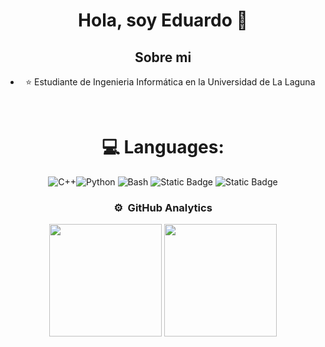 <div align="center">
<h1 align="center">Hola, soy <a>Eduardo</a> 👋</h1>

## Sobre mi

- ⭐ Estudiante de Ingenieria Informática en la Universidad de La Laguna
<br>


# 💻 Languages:
![C++](https://img.shields.io/badge/c++-%2300599C.svg?style=for-the-badge&logo=c%2B%2B&logoColor=white)![Python](https://img.shields.io/badge/python-3670A0?style=for-the-badge&logo=python&logoColor=ffdd54)
![Bash](https://img.shields.io/badge/bash-%23121011.svg?style=for-the-badge&logo=gnu-bash&logoColor=white)
![Static Badge](https://img.shields.io/badge/verilog?logo=verilog&color=white)
![Static Badge](https://img.shields.io/badge/python?logo=python&color=white)




### ⚙️ &nbsp;GitHub Analytics

<p align="center">
  <img height="180em" src="https://github-readme-stats-eight-theta.vercel.app/api?username=Vargas1220&show_icons=true&theme=algolia&include_all_commits=true&count_private=true"/>
  <img height="180em" src="https://github-readme-stats-eight-theta.vercel.app/api/top-langs/?username=Vargas1220&layout=compact&langs_count=8&theme=algolia"/>
</a>
</p>
